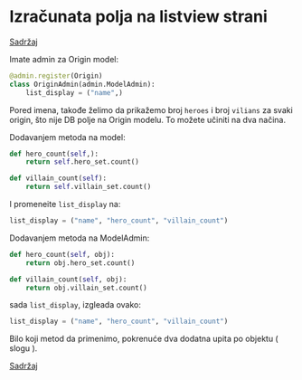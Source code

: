 
# Izračunata polja na listview strani

[Sadržaj](00_sadrzaj.md)

Imate admin za Origin model:

```py
@admin.register(Origin)
class OriginAdmin(admin.ModelAdmin):
    list_display = ("name",)
```

Pored imena, takođe želimo da prikažemo broj `heroes` i broj `vilians` za svaki origin, što nije DB polje na Origin modelu. To možete učiniti na dva načina.

Dodavanjem metoda na model:

```py
def hero_count(self,):
    return self.hero_set.count()

def villain_count(self):
    return self.villain_set.count()
```

I promeneite  `list_display` na:

```py
list_display = ("name", "hero_count", "villain_count")
```

Dodavanjem metoda na ModelAdmin:

```py
def hero_count(self, obj):
    return obj.hero_set.count()

def villain_count(self, obj):
    return obj.villain_set.count()
```

sada `list_display`, izgleada ovako:

```py
list_display = ("name", "hero_count", "villain_count")
```

Bilo koji metod da primenimo, pokrenuće dva dodatna upita po objektu ( slogu ).

[Sadržaj](00_sadrzaj.md)
